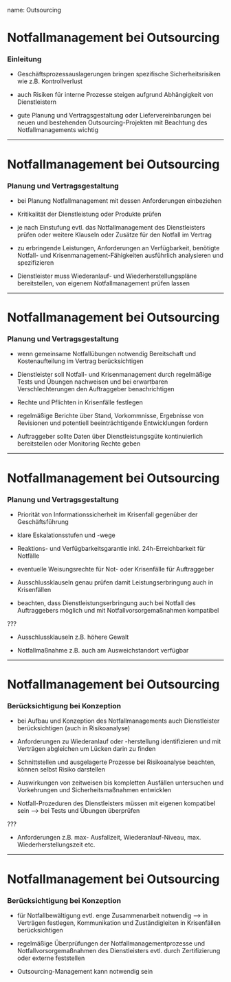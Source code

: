name: Outsourcing

# Notfallmanagement bei Outsourcing

### Einleitung

- Geschäftsprozessauslagerungen bringen spezifische Sicherheitsrisiken wie z.B. Kontrollverlust

- auch Risiken für interne Prozesse steigen aufgrund Abhängigkeit von Dienstleistern

- gute Planung und Vertragsgestaltung oder Liefervereinbarungen bei neuen und bestehenden Outsourcing-Projekten mit Beachtung des Notfallmanagements wichtig

---

# Notfallmanagement bei Outsourcing

### Planung und Vertragsgestaltung

- bei Planung Notfallmanagement mit dessen Anforderungen einbeziehen

- Kritikalität der Dienstleistung oder Produkte prüfen

- je nach Einstufung evtl. das Notfallmanagement des Dienstleisters prüfen oder weitere Klauseln oder Zusätze für den Notfall im Vertrag

- zu erbringende Leistungen, Anforderungen an Verfügbarkeit, benötigte Notfall- und Krisenmanagement-Fähigkeiten ausführlich analysieren und spezifizieren

- Dienstleister muss Wiederanlauf- und Wiederherstellungspläne bereitstellen, von eigenem Notfallmanagement prüfen lassen

---

# Notfallmanagement bei Outsourcing

### Planung und Vertragsgestaltung

- wenn gemeinsame Notfallübungen notwendig Bereitschaft und Kostenaufteilung im Vertrag berücksichtigen

- Dienstleister soll Notfall- und Krisenmanagement durch regelmäßige Tests und Übungen nachweisen und bei erwartbaren Verschlechterungen den Auftraggeber benachrichtigen

- Rechte und Pflichten in Krisenfälle festlegen

- regelmäßige Berichte über Stand, Vorkommnisse, Ergebnisse von Revisionen und potentiell beeinträchtigende Entwicklungen fordern

- Auftraggeber sollte Daten über Dienstleistungsgüte kontinuierlich bereitstellen oder Monitoring Rechte geben

---

# Notfallmanagement bei Outsourcing

### Planung und Vertragsgestaltung

- Priorität von Informationssicherheit im Krisenfall gegenüber der Geschäftsführung

- klare Eskalationsstufen und -wege

- Reaktions- und Verfügbarkeitsgarantie inkl. 24h-Erreichbarkeit für Notfälle

- eventuelle Weisungsrechte für Not- oder Krisenfälle für Auftraggeber

- Ausschlussklauseln genau prüfen damit Leistungserbringung auch in Krisenfällen

- beachten, dass Dienstleistungserbringung auch bei Notfall des Auftraggebers möglich und mit Notfallvorsorgemaßnahmen kompatibel

???

- Ausschlussklauseln z.B. höhere Gewalt

- Notfallmaßnahme z.B. auch am Ausweichstandort verfügbar

---

# Notfallmanagement bei Outsourcing

### Berücksichtigung bei Konzeption

- bei Aufbau und Konzeption des Notfallmanagements auch Dienstleister berücksichtigen (auch in Risikoanalyse)

- Anforderungen zu Wiederanlauf oder -herstellung identifizieren und mit Verträgen abgleichen um Lücken darin zu finden

- Schnittstellen und ausgelagerte Prozesse bei Risikoanalyse beachten, können selbst Risiko darstellen

- Auswirkungen von zeitweisen bis kompletten Ausfällen untersuchen und Vorkehrungen und Sicherheitsmaßnahmen entwicklen

- Notfall-Prozeduren des Dienstleisters müssen mit eigenen kompatibel sein --> bei Tests und Übungen überprüfen

???

- Anforderungen z.B. max- Ausfallzeit, Wiederanlauf-Niveau, max. Wiederherstellungszeit etc.

---

# Notfallmanagement bei Outsourcing

### Berücksichtigung bei Konzeption

- für Notfallbewältigung evtl. enge Zusammenarbeit notwendig --> in Verträgen festlegen, Kommunikation und Zuständigleiten in Krisenfällen berücksichtigen

- regelmäßige Überprüfungen der Notfallmanagementprozesse und Notfallvorsorgemaßnahmen des Dienstleisters evtl. durch Zertifizierung oder externe feststellen

- Outsourcing-Management kann notwendig sein